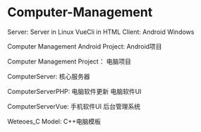 # Computer-Management
Server:
    Server in Linux
    VueCli in HTML 
Client:
    Android
    Windows


Computer Management Android Project:
    Android项目

Computer Management Project：
    电脑项目

ComputerServer:
    核心服务器

ComputerServerPHP:
    电脑软件更新
    电脑软件UI

ComputerServerVue:
    手机软件UI
    后台管理系统

Weteoes_C Model:
    C++电脑模板
